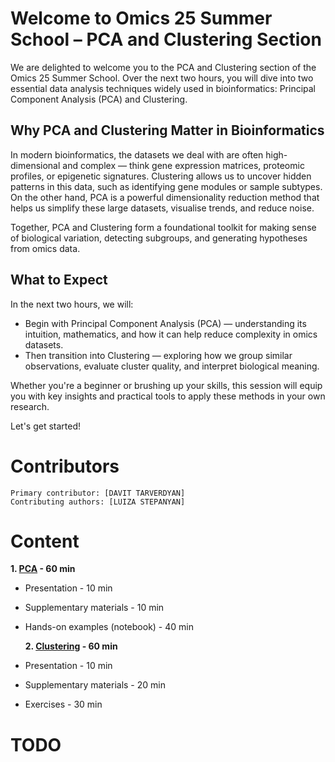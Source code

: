 # Welcome to Omics 25 Summer School – PCA and Clustering Section

We are delighted to welcome you to the PCA and Clustering section of the Omics 25 Summer School. Over the next two hours, you will dive into two essential data analysis techniques widely used in bioinformatics: Principal Component Analysis (PCA) and Clustering.

## Why PCA and Clustering Matter in Bioinformatics

In modern bioinformatics, the datasets we deal with are often high-dimensional and complex — think gene expression matrices, proteomic profiles, or epigenetic signatures. Clustering allows us to uncover hidden patterns in this data, such as identifying gene modules or sample subtypes. On the other hand, PCA is a powerful dimensionality reduction method that helps us simplify these large datasets, visualise trends, and reduce noise.

Together, PCA and Clustering form a foundational toolkit for making sense of biological variation, detecting subgroups, and generating hypotheses from omics data.

## What to Expect

In the next two hours, we will:
* Begin with Principal Component Analysis (PCA) — understanding its intuition, mathematics, and how it can help reduce complexity in omics datasets.
* Then transition into Clustering — exploring how we group similar observations, evaluate cluster quality, and interpret biological meaning.

Whether you're a beginner or brushing up your skills, this session will equip you with key insights and practical tools to apply these methods in your own research.

Let's get started!
# Contributors
    Primary contributor: [DAVIT TARVERDYAN]
    Contributing authors: [LUIZA STEPANYAN]   
# Content  
  **1. [PCA](./1.PCA) - 60 min**
  
* Presentation - 10 min
* Supplementary materials - 10 min
* Hands-on examples (notebook) - 40 min

  
  **2. [Clustering](./2.Clustering) - 60 min**
  
* Presentation - 10 min
* Supplementary materials - 20 min
* Exercises - 30 min
  
# TODO


 
  
